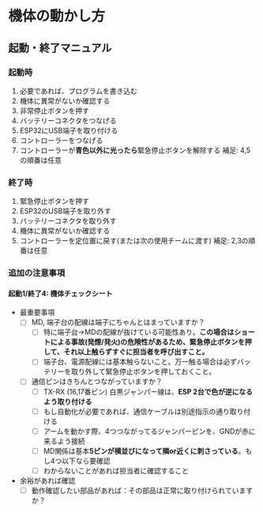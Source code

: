# 機体の動かし方

## 起動・終了マニュアル
### 起動時
1. 必要であれば、プログラムを書き込む
2. 機体に異常がないか確認する
3. 非常停止ボタンを押す
4. バッテリーコネクタをつなげる
5. ESP32にUSB端子を取り付ける
6. コントローラーをつなげる
7. コントローラーが**青色以外に光ったら**緊急停止ボタンを解除する
補足: 4,5の順番は任意
### 終了時
1. 緊急停止ボタンを押す
2. ESP32のUSB端子を取り外す
3. バッテリーコネクタを取り外す
4. 機体に異常がないか確認する
5. コントローラーを定位置に戻す(または次の使用チームに渡す)
補足: 2,3の順番は任意
### 追加の注意事項
#### 起動1/終了4: 機体チェックシート
- 最重要事項
  - [ ] MD, 端子台の配線は端子にちゃんとはまっていますか？
    - [ ] 特に端子台->MDの配線が抜けている可能性あり。**この場合はショートによる事故(発煙/発火)の危険性があるため、緊急停止ボタンを押して、それ以上触らずすぐに担当者を呼び出すこと。**
    - [ ] 端子台、電源配線には基本触らないこと。万一触る場合は必ずバッテリーを取り外して緊急停止ボタンを押しておくこと。
  - [ ] 通信ピンはきちんとつながっていますか？
    - [ ] TX-RX (16,17番ピン) 白黒ジャンパー線は、**ESP 2台で色が逆になるよう取り付ける**
    - [ ] もし自動化が必要であれば、通信ケーブルは別途指示の通り取り付ける
    - [ ] アームを動かす際、4つつながってるジャンパーピンを、GNDが赤に来るよう接続
    - [ ] MD関係は基本**5ピンが横並びになって隣or近くに刺さっている**。もし4つ以下なら要確認
    - [ ] わからないことがあれば担当者に確認すること
- 余裕があれば確認
  - [ ] 動作確認したい部品があれば：その部品は正常に取り付けられていますか？